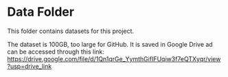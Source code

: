 # Data Folder

This folder contains datasets for this project.

The dataset is 100GB, too large for GitHub.
It is saved in Google Drive ad can be accessed through this link:
https://drive.google.com/file/d/1Qn1qrGe_YymthGifIFUqiw3f7eQTXyqr/view?usp=drive_link
